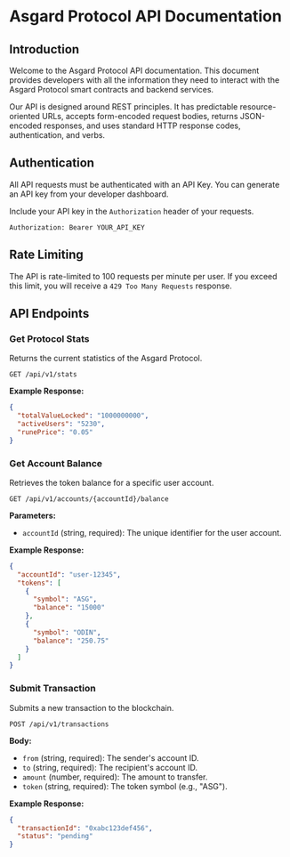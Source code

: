 # Asgard Protocol API Documentation

## Introduction

Welcome to the Asgard Protocol API documentation. This document provides developers with all the information they need to interact with the Asgard Protocol smart contracts and backend services.

Our API is designed around REST principles. It has predictable resource-oriented URLs, accepts form-encoded request bodies, returns JSON-encoded responses, and uses standard HTTP response codes, authentication, and verbs.

## Authentication

All API requests must be authenticated with an API Key. You can generate an API key from your developer dashboard.

Include your API key in the `Authorization` header of your requests.

`Authorization: Bearer YOUR_API_KEY`

## Rate Limiting

The API is rate-limited to 100 requests per minute per user. If you exceed this limit, you will receive a `429 Too Many Requests` response.

## API Endpoints

### Get Protocol Stats

Returns the current statistics of the Asgard Protocol.

`GET /api/v1/stats`

**Example Response:**
```json
{
  "totalValueLocked": "1000000000",
  "activeUsers": "5230",
  "runePrice": "0.05"
}
```

### Get Account Balance

Retrieves the token balance for a specific user account.

`GET /api/v1/accounts/{accountId}/balance`

**Parameters:**

*   `accountId` (string, required): The unique identifier for the user account.

**Example Response:**

```json
{
  "accountId": "user-12345",
  "tokens": [
    {
      "symbol": "ASG",
      "balance": "15000"
    },
    {
      "symbol": "ODIN",
      "balance": "250.75"
    }
  ]
}
```

### Submit Transaction

Submits a new transaction to the blockchain.

`POST /api/v1/transactions`

**Body:**

*   `from` (string, required): The sender's account ID.
*   `to` (string, required): The recipient's account ID.
*   `amount` (number, required): The amount to transfer.
*   `token` (string, required): The token symbol (e.g., "ASG").

**Example Response:**

```json
{
  "transactionId": "0xabc123def456",
  "status": "pending"
}
```
